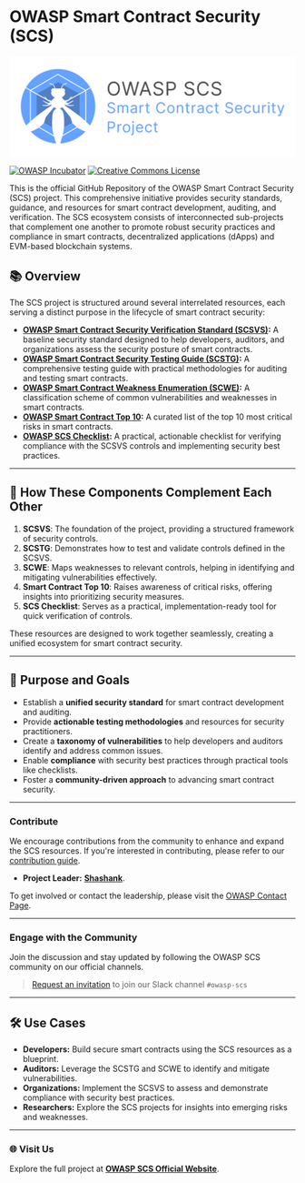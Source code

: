 # OWASP Smart Contract Security (SCS)

<img src="./cover.png" width="700px">


[![OWASP Incubator](https://img.shields.io/badge/owasp-incubator-blue.svg)](https://owasp.org/www-project-smart-contract-security-verification-standard)
[![Creative Commons License](https://img.shields.io/github/license/OWASP/owasp-mastg)](https://creativecommons.org/licenses/by-sa/4.0/ "CC BY-SA 4.0")


This is the official GitHub Repository of the OWASP Smart Contract Security (SCS) project. This comprehensive initiative provides security standards, guidance, and resources for smart contract development, auditing, and verification. The SCS ecosystem consists of interconnected sub-projects that complement one another to promote robust security practices and compliance in smart contracts, decentralized applications (dApps) and EVM-based blockchain systems.


## 📚 **Overview**

The SCS project is structured around several interrelated resources, each serving a distinct purpose in the lifecycle of smart contract security:

- **[OWASP Smart Contract Security Verification Standard (SCSVS)](https://scs.owasp.org/SCSVS):** A baseline security standard designed to help developers, auditors, and organizations assess the security posture of smart contracts.
- **[OWASP Smart Contract Security Testing Guide (SCSTG)](https://scs.owasp.org/SCSTG):** A comprehensive testing guide with practical methodologies for auditing and testing smart contracts.
- **[OWASP Smart Contract Weakness Enumeration (SCWE)](https://scs.owasp.org/SCWE):** A classification scheme of common vulnerabilities and weaknesses in smart contracts.
- **[OWASP Smart Contract Top 10](https://scs.owasp.org/sctop10):** A curated list of the top 10 most critical risks in smart contracts.
- **[OWASP SCS Checklist](https://scs.owasp.org/checklists):** A practical, actionable checklist for verifying compliance with the SCSVS controls and implementing security best practices.

---

## 🔗 **How These Components Complement Each Other**

1. **SCSVS**: The foundation of the project, providing a structured framework of security controls.
2. **SCSTG**: Demonstrates how to test and validate controls defined in the SCSVS.
3. **SCWE**: Maps weaknesses to relevant controls, helping in identifying and mitigating vulnerabilities effectively.
4. **Smart Contract Top 10**: Raises awareness of critical risks, offering insights into prioritizing security measures.
5. **SCS Checklist**: Serves as a practical, implementation-ready tool for quick verification of controls.

These resources are designed to work together seamlessly, creating a unified ecosystem for smart contract security.

---

## 🎯 **Purpose and Goals**

- Establish a **unified security standard** for smart contract development and auditing.
- Provide **actionable testing methodologies** and resources for security practitioners.
- Create a **taxonomy of vulnerabilities** to help developers and auditors identify and address common issues.
- Enable **compliance** with security best practices through practical tools like checklists.
- Foster a **community-driven approach** to advancing smart contract security.

---

### **Contribute**
We encourage contributions from the community to enhance and expand the SCS resources. If you're interested in contributing, please refer to our [contribution guide](https://scs.owasp.org/contributing).

- **Project Leader:** [**Shashank**](https://www.linkedin.com/in/shashank-in/).


To get involved or contact the leadership, please visit the [OWASP Contact Page](https://scs.owasp.org/contact/).

---
### **Engage with the Community**
Join the discussion and stay updated by following the OWASP SCS community on our official channels.

> [Request an invitation](https://owasp.slack.com/archives/C07MNDE6TPZ) to join our Slack channel `#owasp-scs`

---

## 🛠️ **Use Cases**

- **Developers:** Build secure smart contracts using the SCS resources as a blueprint.
- **Auditors:** Leverage the SCSTG and SCWE to identify and mitigate vulnerabilities.
- **Organizations:** Implement the SCSVS to assess and demonstrate compliance with security best practices.
- **Researchers:** Explore the SCS projects for insights into emerging risks and weaknesses.

---

### 🌐 **Visit Us**

Explore the full project at **[OWASP SCS Official Website](https://scs.owasp.org)**.
